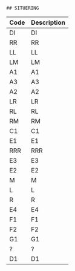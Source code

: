 	## SITUERING			
				
|	Code	|	Description	|
|	---	|	---	|
|	DI	|	DI	|
|	RR	|	RR	|
|	LL	|	LL	|
|	LM	|	LM	|
|	A1	|	A1	|
|	A3	|	A3	|
|	A2	|	A2	|
|	LR	|	LR	|
|	RL	|	RL	|
|	RM	|	RM	|
|	C1	|	C1	|
|	E1	|	E1	|
|	RRR	|	RRR	|
|	E3	|	E3	|
|	E2	|	E2	|
|	M	|	M	|
|	L	|	L	|
|	R	|	R	|
|	E4	|	E4	|
|	F1	|	F1	|
|	F2	|	F2	|
|	G1	|	G1	|
|	?	|	?	|
|	D1	|	D1	|
